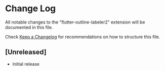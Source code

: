 # Change Log

All notable changes to the "flutter-outline-labeler2" extension will be documented in this file.

Check [Keep a Changelog](http://keepachangelog.com/) for recommendations on how to structure this file.

## [Unreleased]

- Initial release